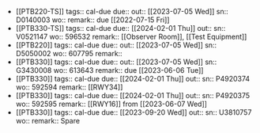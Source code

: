 - [[PTB220-TS]] 
  tags:: cal-due
  due:: 
  out:: [[2023-07-05 Wed]] 
  sn:: D0140003
  wo:: 
  remark:: due [[2022-07-15 Fri]]
- [[PTB330-TS]] 
  tags:: cal-due
  due:: [[2024-02-01 Thu]]
  out::
  sn:: V0521147
  wo:: 596532
  remark:: [[Observer Room]], [[Test Equipment]]
- [[PTB220]] 
  tags:: cal-due
  due::
  out:: [[2023-07-05 Wed]] 
  sn:: D5050002
  wo:: 607795
  remark::
- [[PTB330]] 
  tags:: cal-due
  due::
  out:: [[2023-07-05 Wed]] 
  sn:: G3430008
  wo:: 613643
  remark:: due  [[2023-06-06 Tue]]
- [[PTB330]] 
  tags:: cal-due
  due:: [[2024-02-01 Thu]]
  out::
  sn:: P4920374
  wo:: 592594
  remark:: [[RWY34]]
- [[PTB330]] 
  tags:: cal-due
  due:: [[2024-02-01 Thu]]
  out::
  sn:: P4920375
  wo:: 592595
  remark:: [[RWY16]] from [[2023-06-07 Wed]]
- [[PTB330]] 
  tags:: cal-due
  due:: [[2023-09-20 Wed]]
  out::
  sn:: U3810757
  wo:: 
  remark:: Spare